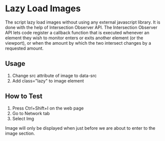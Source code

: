 # Lazy Load Images
The script lazy load images without using any external javascript library. It is done with the help of Intersection Observer API. The Intersection Observer API lets code register a callback function that is executed whenever an element they wish to monitor enters or exits another element (or the viewport), or when the amount by which the two intersect changes by a requested amount.

## Usage
1. Change src attribute of image to data-src
2. Add class="lazy" to image element

## How to Test
1. Press Ctrl+Shift+I on the web page
2. Go to Network tab
3. Select Img

Image will only be displayed when just before we are about to enter to the image section.
 
